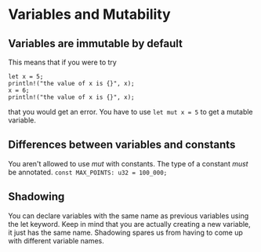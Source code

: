 # Variables and Mutability

Variables are immutable by default
----------------------------------
This means that if you were to try
```
let x = 5;
println!("the value of x is {}", x);
x = 6;
println!("the value of x is {}", x);
```
that you would get an error. You have to use `let mut x = 5` to get a mutable variable.

Differences between variables and constants
-------------------------------------------
You aren't allowed to use *mut* with constants.
The type of a constant *must* be annotated. `const MAX_POINTS: u32 = 100_000;`

Shadowing
---------
You can declare variables with the same name as previous variables using the let keyword.
Keep in mind that you are actually creating a new variable, it just has the same name.
Shadowing spares us from having to come up with different variable names.
